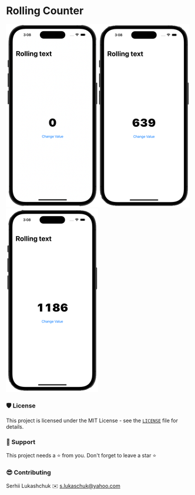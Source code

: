 # Rolling Counter

<img src="https://github.com/lgreydev/RollingCounter/blob/main/Screenshots/image_001.png" width="250"><img src="https://github.com/lgreydev/RollingCounter/blob/main/Screenshots/image_002.png" width="250"><img src="https://github.com/lgreydev/RollingCounter/blob/main/Screenshots/image_003.png" width="250">

### 🛡️ License

This project is licensed under the MIT License - see the [`LICENSE`](https://github.com/lgreydev/RollingCounter/blob/main/License.md) file for details.

### 🙏 Support

This project needs a ⭐️ from you. Don't forget to leave a star ⭐️

### 😎 Contributing
Serhii Lukashchuk ✉️ s.lukaschuk@yahoo.com

